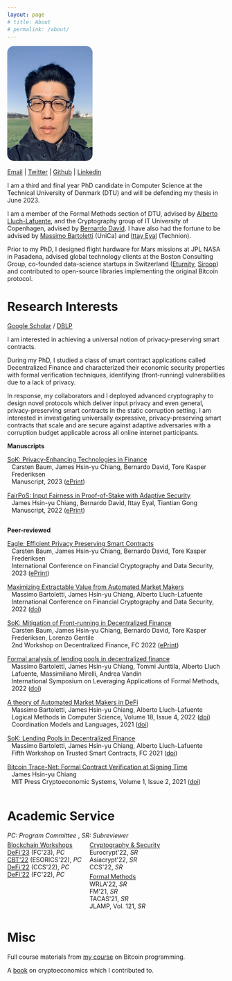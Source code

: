 ```yaml
---
layout: page
# title: About
# permalink: /about/
---
```


<!-- # About me -->

<img src="images/me.png" width="197px">

[Email](mailto:james.chiangwu@gmail.com) |
[Twitter](https://twitter.com/digi_james) |
[Github](https://github.com/jachiang) |
[Linkedin](https://www.linkedin.com/in/jameshsinyuchiang)


I am a third and final year PhD candidate in Computer Science at the Technical University of Denmark (DTU) and will be defending my thesis in June 2023. 

I am a member of the Formal Methods section of DTU, advised by [Alberto Lluch-Lafuente](http://www.imm.dtu.dk/~albl/), and the Cryptography group of IT University of Copenhagen, advised by [Bernardo David](http://www.bmdavid.com/). I have also had the fortune to be advised by [Massimo Bartoletti](https://tcs.unica.it/members/bart) (UniCa) and [Ittay Eyal](https://webee.technion.ac.il/people/ittay/) (Technion).

Prior to my PhD, I designed flight hardware for Mars missions at JPL NASA in Pasadena, advised global technology clients at the Boston Consulting Group, co-founded data-science startups in Switzerland ([Eturnity](https://eturnity.com/en/), [Siroop](https://www.handelszeitung.ch/unternehmen/so-teuer-war-fur-coop-und-swisscom-das-experiment-siroop)) and contributed to open-source libraries implementing the original Bitcoin protocol. 

# Research Interests

[Google Scholar](https://scholar.google.com/citations?hl=en&sortby=pubdate) / [DBLP](https://dblp.uni-trier.de/pid/282/1574.html)

I am interested in achieving a universal notion of privacy-preserving smart contracts.

During my PhD, I studied a class of smart contract applications called Decentralized Finance and characterized their economic security properties with formal verification techniques, identifying (front-running) vulnerabilities due to a lack of privacy. 

In response, my collaborators and I deployed advanced cryptography to design novel protocols which deliver input privacy and even general, privacy-preserving smart contracts in the static corruption setting. I am interested in investigating universally expressive, privacy-preserving smart contracts
that scale and are secure against adaptive adversaries with a corruption budget applicable 
across all online internet participants.

**Manuscripts**

<div style = "padding:0px 0px 15px 0px">
<u>SoK: Privacy-Enhancing Technologies in Finance</u> <br>
<div style = "padding:0px 0px 0px 10px">
 Carsten Baum, James Hsin-yu Chiang, Bernardo David, Tore Kasper Frederiksen <br>
  Manuscript, 2023 (<a href="https://eprint.iacr.org/2023/122">ePrint</a>)
</div>
</div>

<div style = "padding:0px 0px 15px 0px">
<u>FairPoS: Input Fairness in Proof-of-Stake with Adaptive Security</u> <br>
<div style = "padding:0px 0px 0px 10px">
  James Hsin-yu Chiang, Bernardo David, Ittay Eyal, Tiantian Gong <br>
  Manuscript, 2022 (<a href="https://eprint.iacr.org/2022/1442">ePrint</a>)
</div>
</div>


**Peer-reviewed**

<div style = "padding:0px 0px 15px 0px">
<u>Eagle: Efficient Privacy Preserving Smart Contracts</u> <br>
<div style = "padding:0px 0px 0px 10px">
  Carsten Baum, James Hsin-yu Chiang, Bernardo David, Tore Kasper Frederiksen <br>
  International Conference on Financial Cryptography and Data Security, 2023 (<a href="https://eprint.iacr.org/2022/1435">ePrint</a>)
</div>
</div>

<div style = "padding:0px 0px 15px 0px">
<u>Maximizing Extractable Value from Automated Market Makers</u> <br>
<div style = "padding:0px 0px 0px 10px">
  Massimo Bartoletti, James Hsin-yu Chiang, Alberto Lluch-Lafuente <br>
  International Conference on Financial Cryptography and Data Security, 2022 (<a href="https://doi.org/10.1007/978-3-031-18283-9_1">doi</a>)
</div>
</div>

<div style = "padding:0px 0px 15px 0px">
<u>SoK: Mitigation of Front-running in Decentralized Finance</u> <br>
<div style = "padding:0px 0px 0px 10px">
  Carsten Baum, James Hsin-yu Chiang, Bernardo David, Tore Kasper Frederiksen, Lorenzo Gentile <br>
  2nd Workshop on Decentralized Finance, FC 2022 (<a href="https://eprint.iacr.org/2021/1628">ePrint</a>)
</div>
</div>


<div style = "padding:0px 0px 15px 0px">
<u>Formal analysis of lending pools in decentralized finance</u> <br>
<div style = "padding:0px 0px 0px 10px">
Massimo Bartoletti, James Hsin-yu Chiang, Tommi Junttila, Alberto Lluch Lafuente, Massimiliano Mirelli, Andrea Vandin <br>
International Symposium on Leveraging Applications of Formal Methods, 2022 (<a href="https://doi.org/10.1007/978-3-031-19759-8_21">doi</a>)
</div>
</div>

<div style = "padding:0px 0px 15px 0px">
<u>A theory of Automated Market Makers in DeFi</u> <br>
<div style = "padding:0px 0px 0px 10px">
  Massimo Bartoletti, James Hsin-yu Chiang, Alberto Lluch-Lafuente <br>
  Logical Methods in Computer Science, Volume 18, Issue 4, 2022 (<a href="https://doi.org/10.46298/lmcs-18(4:12)2022">doi</a>) <br>
  Coordination Models and Languages, 2021 (<a href="https://doi.org/10.1007/978-3-030-78142-2_11">doi</a>)
</div>
</div>

<div style = "padding:0px 0px 15px 0px">
<u> SoK: Lending Pools in Decentralized Finance</u> <br>
<div style = "padding:0px 0px 0px 10px">
  Massimo Bartoletti, James Hsin-yu Chiang, Alberto Lluch-Lafuente <br>
  Fifth Workshop on Trusted Smart Contracts, FC 2021 (<a href="https://doi.org/10.1007/978-3-662-63958-0_40">doi</a>)
</div>
</div>

<div style = "padding:0px 0px 15px 0px">
<u> Bitcoin Trace-Net: Formal Contract Verification at Signing Time</u> <br>
<div style = "padding:0px 0px 0px 10px">
  James Hsin-yu Chiang <br>
  MIT Press Cryptoeconomic Systems, Volume 1, Issue 2, 2021 (<a href="https://cryptoeconomicsystems.pubpub.org/pub/chiang-trace-net/release/4">doi</a>)
</div>
</div>

# Academic Service

<div style = "padding:0px 0px 5px 0px">
<em>PC: Program Committee</em> , <em>SR: Subreviewer</em>
</div>

<!-- Div containing floating divs ... -->
<div style = "display:inline-block; padding:0px 0px 5px 0px">

<div style = "width:190px; float:left; padding:0px 0px 5px 0px">
  <u>Blockchain Workshops</u> <br>
  <a href="https://fc23.ifca.ai/defi/">DeFi'23</a> (FC'23), <em>PC</em><br>
  <a href="https://deic.uab.cat/cbt/cbt2022/">CBT'22</a> (ESORICS'22), <em>PC</em> <br>
  <a href="https://dl.acm.org/action/showFmPdf?doi=10.1145%2F3560832">DeFi'22</a> (CCS'22), <em>PC</em> <br>
  <a href="https://fc22.ifca.ai/defi/">DeFi'22</a> (FC'22), <em>PC</em>
</div>

<div style = "width:180px;  float:left;  padding:0px 0px 5px 0px">
  <u>Cryptography & Security</u> <br>
  Eurocrypt'22, <em>SR</em> <br>
  Asiacrypt'22, <em>SR</em> <br>
  CCS'22, <em>SR</em>   
</div>

<div style = "width:190px;  float:left; padding:0px">
  <u>Formal Methods</u> <br>
  WRLA'22, <em>SR</em> <br>
  FM'21, <em>SR</em> <br>
  TACAS'21, <em>SR</em> <br>
  JLAMP, Vol. 121, <em>SR</em>
</div> 

</div>
<!-- End: div container -->



# Misc
<div style = "display:inline-block; padding:0px 0px 5px 0px">
Full course materials from <a href="https://teachbitcoin.io/curriculum/">my course</a> on Bitcoin programming.<br>

A <a href="https://voskuil.org/cryptoeconomics/">book</a> on cryptoeconomics which I contributed to.

</div>
